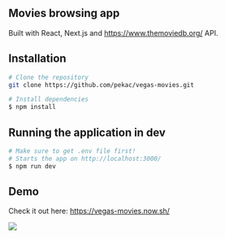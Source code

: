 ## Movies browsing app
Built with React, Next.js and https://www.themoviedb.org/ API.

## Installation

```sh
# Clone the repository
git clone https://github.com/pekac/vegas-movies.git

# Install dependencies
$ npm install
```

## Running the application in dev

```sh
# Make sure to get .env file first!
# Starts the app on http://localhost:3000/
$ npm run dev
```

## Demo
Check it out here: https://vegas-movies.now.sh/

![](demo.gif)
